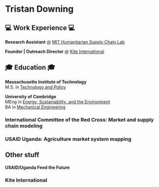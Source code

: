 # Tristan Downing

## 💻 Work Experience 💻

**Research Assistant** @ [MIT Humanitarian Supply Chain Lab](https://humanitarian.mit.edu/) <br>

**Founder | Outreach Director** @ [Kite International](https://studentspoweringchange.org/) <br>

## 🎓 Education 🎓

**Massachusetts Institute of Technology**<br>
M.S. in [Technology and Policy](https://tpp.mit.edu/)

**University of Cambridge**<br>
MEng in [Energy, Sustainability, and the Environment](http://teaching.eng.cam.ac.uk/content/part-iib-engineering-area-requirements-energy-sustainability-and-environment)<br>
BA in [Mechanical Engineering](http://teaching.eng.cam.ac.uk/node/801/)

### International Committee of the Red Cross: Market and supply chain modeling

### USAID Uganda: Agriculture market system mapping

## Other stuff

#### USAID/Uganda Feed the Future

### Kite International

